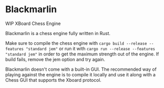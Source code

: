 # Blackmarlin

WIP XBoard Chess Engine

Blackmarlin is a chess engine fully written in Rust.

Make sure to compile the chess engine with `cargo build --release --features "standard jem"` or run it with `cargo run --release --features "standard jem"` in order to get the maximum strength out of the engine. If build fails, remove the jem option and try again.

Blackmarlin doesn't come with a built-in GUI. The recommended way of playing against the engine is to compile it locally and use it along with a Chess GUI that supports the Xboard protocol. 
